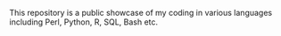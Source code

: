 This repository is a public showcase of my coding in various languages including Perl, Python, R, SQL, Bash etc.
